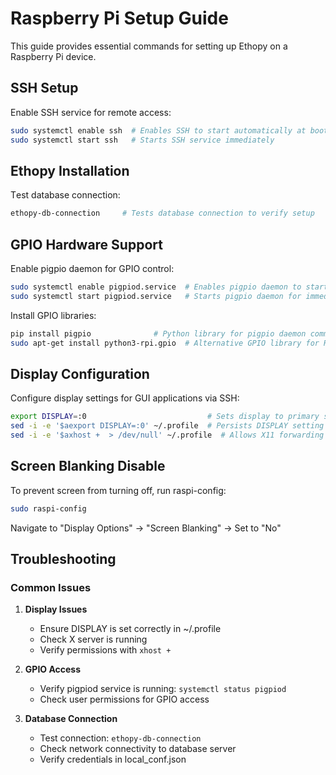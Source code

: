 <!-- ToDo -->
# Raspberry Pi Setup Guide

This guide provides essential commands for setting up Ethopy on a Raspberry Pi device.

## SSH Setup
Enable SSH service for remote access:
```bash
sudo systemctl enable ssh  # Enables SSH to start automatically at boot
sudo systemctl start ssh   # Starts SSH service immediately
```

## Ethopy Installation
Τest database connection:
```bash
ethopy-db-connection     # Tests database connection to verify setup
```

## GPIO Hardware Support
Enable pigpio daemon for GPIO control:
```bash
sudo systemctl enable pigpiod.service  # Enables pigpio daemon to start at boot
sudo systemctl start pigpiod.service   # Starts pigpio daemon for immediate GPIO access
```

Install GPIO libraries:
```bash
pip install pigpio              # Python library for pigpio daemon communication
sudo apt-get install python3-rpi.gpio  # Alternative GPIO library for Raspberry Pi
```

## Display Configuration
Configure display settings for GUI applications via SSH:
```bash
export DISPLAY=:0                           # Sets display to primary screen
sed -i -e '$aexport DISPLAY=:0' ~/.profile  # Persists DISPLAY setting in profile
sed -i -e '$axhost +  > /dev/null' ~/.profile  # Allows X11 forwarding access
```

## Screen Blanking Disable
To prevent screen from turning off, run raspi-config:
```bash
sudo raspi-config
```
Navigate to "Display Options" → "Screen Blanking" → Set to "No"

## Troubleshooting

### Common Issues

1. **Display Issues**
   - Ensure DISPLAY is set correctly in ~/.profile
   - Check X server is running
   - Verify permissions with `xhost +`

2. **GPIO Access**
   - Verify pigpiod service is running: `systemctl status pigpiod`
   - Check user permissions for GPIO access

3. **Database Connection**
   - Test connection: `ethopy-db-connection`
   - Check network connectivity to database server
   - Verify credentials in local_conf.json
